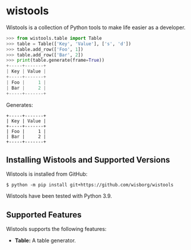 # wistools
Wistools is a collection of Python tools to make life easier as a developer.

```python
>>> from wistools.table import Table
>>> table = Table(['Key', 'Value'], ['s', 'd'])
>>> table.add_row(['Foo', 1])
>>> table.add_row(['Bar', 2])
>>> print(table.generate(frame=True))
+-----+-------+
| Key | Value |
+-----+-------+
| Foo |     1 |
| Bar |     2 |
+-----+-------+
```

Generates:

```
+-----+-------+
| Key | Value |
+-----+-------+
| Foo |     1 |
| Bar |     2 |
+-----+-------+
```

## Installing Wistools and Supported Versions

Wistools is installed from GitHub:

```shell
$ python -m pip install git+https://github.com/wisborg/wistools
```

Wistools have been tested with Python 3.9.

## Supported Features

Wistools supports the following features:

* **Table:** A table generator.

